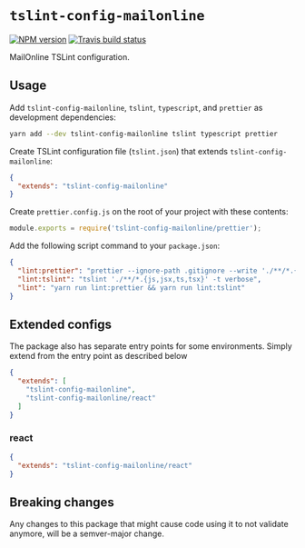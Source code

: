 # `tslint-config-mailonline`

[![NPM version](http://img.shields.io/npm/v/tslint-config-mailonline.svg?style=flat-square)](https://www.npmjs.org/package/tslint-config-mailonline)
[![Travis build status](http://img.shields.io/travis/MailOnline/tslint-config-mailonline/master.svg?style=flat-square)](https://travis-ci.org/MailOnline/tslint-config-mailonline)

MailOnline TSLint configuration.

## Usage

Add `tslint-config-mailonline`, `tslint`, `typescript`, and `prettier` as development dependencies:

```bash
yarn add --dev tslint-config-mailonline tslint typescript prettier
```

Create TSLint configuration file (`tslint.json`) that extends `tslint-config-mailonline`:

```json
{
  "extends": "tslint-config-mailonline"
}
```

Create `prettier.config.js` on the root of your project with these contents:

```js
module.exports = require('tslint-config-mailonline/prettier');
```

Add the following script command to your `package.json`:

```json
{
  "lint:prettier": "prettier --ignore-path .gitignore --write './**/*.{js,jsx,ts,tsx}'",
  "lint:tslint": "tslint './**/*.{js,jsx,ts,tsx}' -t verbose",
  "lint": "yarn run lint:prettier && yarn run lint:tslint"
}
```

## Extended configs

The package also has separate entry points for some environments. Simply extend from the entry point as described below

```json
{
  "extends": [
    "tslint-config-mailonline",
    "tslint-config-mailonline/react"
  ]
}
```

### react

```json
{
  "extends": "tslint-config-mailonline/react"
}
```

## Breaking changes

Any changes to this package that might cause code using it to not validate anymore, will be a semver-major change.
